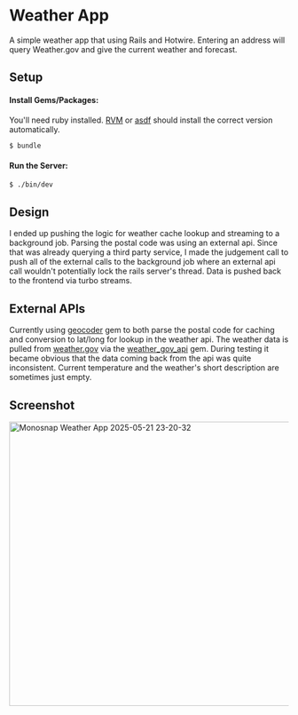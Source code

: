 # **Weather App**

A simple weather app that using Rails and Hotwire.  Entering an address will query Weather.gov and give the current weather and forecast.

## **Setup**

#### **Install Gems/Packages:**

You'll need ruby installed. [RVM](https://rvm.io/) or [asdf](https://asdf-vm.com/) should install the correct version automatically.

```sh
$ bundle
```

#### **Run the Server:**
```sh
$ ./bin/dev
```

## **Design**

I ended up pushing the logic for weather cache lookup and streaming to a background job.  Parsing the postal code was using an external api.  Since that was already querying a third party service, I made the judgement call to push all of the external calls to the background job where an external api call wouldn't potentially lock the rails server's thread.  Data is pushed back to the frontend via turbo streams.

## **External APIs**

Currently using [geocoder](https://github.com/alexreisner/geocoder) gem to both parse the postal code for caching and conversion to lat/long for lookup in the weather api.
The weather data is pulled from [weather.gov](https://www.weather.gov/) via the [weather_gov_api](https://rubygems.org/gems/weather_gov_api) gem.  During testing it became obvious that the data coming back from the api was quite inconsistent.  Current temperature and the weather's short description are sometimes just empty.

## **Screenshot**
<img width="512" alt="Monosnap Weather App 2025-05-21 23-20-32" src="https://github.com/user-attachments/assets/08946050-02ee-4dda-be3f-201195da8408" />
